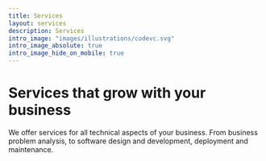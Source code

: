 ```yaml
---
title: Services
layout: services
description: Services
intro_image: "images/illustrations/codevc.svg"
intro_image_absolute: true
intro_image_hide_on_mobile: true
---
```


# Services that grow with your business

We offer services for all technical aspects of your business. From business problem analysis, to software design and development, deployment and maintenance.

